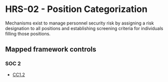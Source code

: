 # HRS-02 - Position Categorization
Mechanisms exist to manage personnel security risk by assigning a risk designation to all positions and establishing screening criteria for individuals filling those positions.
## Mapped framework controls
### SOC 2
- [CC1.2](../soc2/cc12.md)